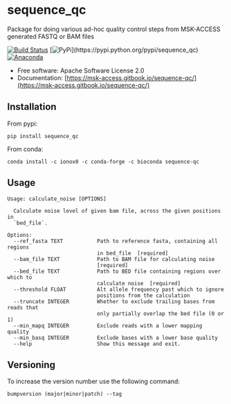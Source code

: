 # sequence_qc

Package for doing various ad-hoc quality control steps from MSK-ACCESS generated FASTQ or BAM files

[![Build Status](https://travis-ci.com/msk-access/sequence_qc.svg?branch=master)](https://travis-ci.com/msk-access/sequence_qc) [![PyPi](https://img.shields.io/pypi/v/sequence_qc.svg?)](https://pypi.python.org/pypi/sequence_qc) [![Anaconda](https://anaconda.org/ionox0/sequence-qc/badges/version.svg)](https://anaconda.org/ionox0/sequence-qc/)

* Free software: Apache Software License 2.0
* Documentation: [https://msk-access.gitbook.io/sequence-qc/](https://msk-access.gitbook.io/sequence-qc/)

## Installation

From pypi:

`pip install sequence_qc`

From conda:

`conda install -c ionox0 -c conda-forge -c bioconda sequence-qc`

## Usage

```text
Usage: calculate_noise [OPTIONS]

  Calculate noise level of given bam file, across the given positions in
  `bed_file`.

Options:
  --ref_fasta TEXT           Path to reference fasta, containing all regions
                             in bed_file  [required]
  --bam_file TEXT            Path to BAM file for calculating noise
                             [required]
  --bed_file TEXT            Path to BED file containing regions over which to
                             calculate noise  [required]
  --threshold FLOAT          Alt allele frequency past which to ignore
                             positions from the calculation
  --truncate INTEGER         Whether to exclude trailing bases from reads that
                             only partially overlap the bed file (0 or 1)
  --min_mapq INTEGER         Exclude reads with a lower mapping quality
  --min_basq INTEGER         Exclude bases with a lower base quality
  --help                     Show this message and exit.
```

## Versioning

To increase the version number use the following command:

`bumpversion (major|minor|patch) --tag`

